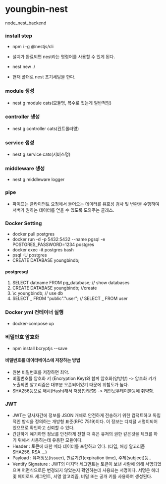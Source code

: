 # youngbin-nest

node_nest_backend

### install step

- npm i -g @nestjs/cli
- 설치가 완료되면 nest라는 명령어를 사용할 수 있게 된다.

- nest new ./
- 현재 폴더로 nest 초기세팅을 한다.

### module 생성

- nest g module cats(모듈명, 복수로 짓는게 일반적임)

### controller 생성

- nest g controller cats(컨트롤러명)

### service 생성

- nest g service cats(서비스명)

### middleware 생성

- nest g middleware logger

### pipe

- 파이프는 클라이언트 요청에서 들어오는 데이터를 유효성 검사 및 변환을 수행하여 서버가 원하는 데이터를 얻을 수 있도록 도와주는 클래스.

### Docker Setting

- docker pull postgres
- docker run -d -p 5432:5432 --name pgsql -e POSTGRES_PASSWORD=1234 postgres
- docker exec -it postgres bash
- psql -U postgres
- CREATE DATABASE youngbindb;

#### postgresql

1. SELECT datname FROM pg_database; // show databases
2. CREATE DATABASE youngbindb; //create
3. \c youngbindb; // use db
4. SELECT _ FROM "public"."user"; // SELECT _ FROM user

### Docker yml 컨테이너 실행

- docker-compose up

### 비밀번호 암호화

- npm install bcryptjs --save

#### 비밀번호를 데이터베이스에 저장하는 방법

- 원본 비밀번호를 저장하면 최악.
- 비밀번호를 암호화 키 (Encryption Key)와 함께 암호화(양방향) -> 암호화 키가 노출되면 알고리즘은 대부분 오픈되어있기 때문에 위험도가 높다.
- SHA256등으로 해시(Hash)해서 저장(단방향) -> 레인보우테이블등에 취약함.

### JWT

- JWT는 당사자간에 정보를 JSON 개체로 안전하게 전송하기 위한 컴팩트하고 독립적인 방식을 정의하는 개방형 표준(RFC 7519)이다. 이 정보는 디지털 서명이되어 있으므로 확인하고 신뢰할 수 있다.
- 간단하게 얘기하면 정보를 안전하게 전할 때 혹은 유저의 권한 같은것을 체크를 하기 위해서 사용하는데 유용한 모듈이다.
- Header : 토큰에 대한 메타 데이터를 포함하고 있다. (타입, 해싱 알고리즘 SHA256, RSA ...)
- Payload : 유저정보(issuer), 만료기간(expiration time), 주제(subject)등..
- Ventify Signature : JWT의 마지막 세그먼트는 토큰이 보낸 사람에 의해 서명되었으며 어떤식으로든 변경되지 않았는지 확인하는데 사용되는 서명이다. 서명은 헤더 및 페이로드 세그먼트, 서명 알고리즘, 비밀 또는 공개 키를 사용하여 생성된다.
